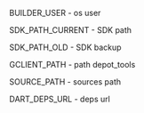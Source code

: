 BUILDER_USER - os user

SDK_PATH_CURRENT - SDK path

SDK_PATH_OLD - SDK backup

GCLIENT_PATH - path depot_tools

SOURCE_PATH - sources path

DART_DEPS_URL - deps url
